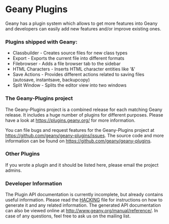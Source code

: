Geany Plugins
==========

Geany has a plugin system which allows to get more features into Geany and developers can easily add new features and/or improve existing ones.

### Plugins shipped with Geany:

 - Classbuilder - Creates source files for new class types
 - Export - Exports the current file into different formats
 - Filebrowser - Adds a file browser tab to the sidebar
 - HTML Characters - Inserts HTML character entities like '&amp;'
 - Save Actions - Provides different actions related to saving files (autosave, instantsave, backupcopy)
 - Split Window - Splits the editor view into two windows 

### The Geany-Plugins project

The Geany-Plugins project is a combined release for each matching Geany release.
It includes a huge number of plugins for different purposes.
Please have a look at https://plugins.geany.org/ for more information.

You can file bugs and request features for the Geany-Plugins project at https://github.com/geany/geany-plugins/issues.
The source code and more information can be found on https://github.com/geany/geany-plugins.

### Other Plugins

If you wrote a plugin and it should be listed here, please email the project admins.


### Developer Information

The Plugin API documentation is currently incomplete, but already contains useful information. Please read the [HACKING][1] file for instructions on how to generate it and any related information. The generated API documentation can also be viewed online at http://www.geany.org/manual/reference/. In case of any questions, feel free to ask us on the mailing list. 


  [1]: https://raw.github.com/geany/geany/master/HACKING
